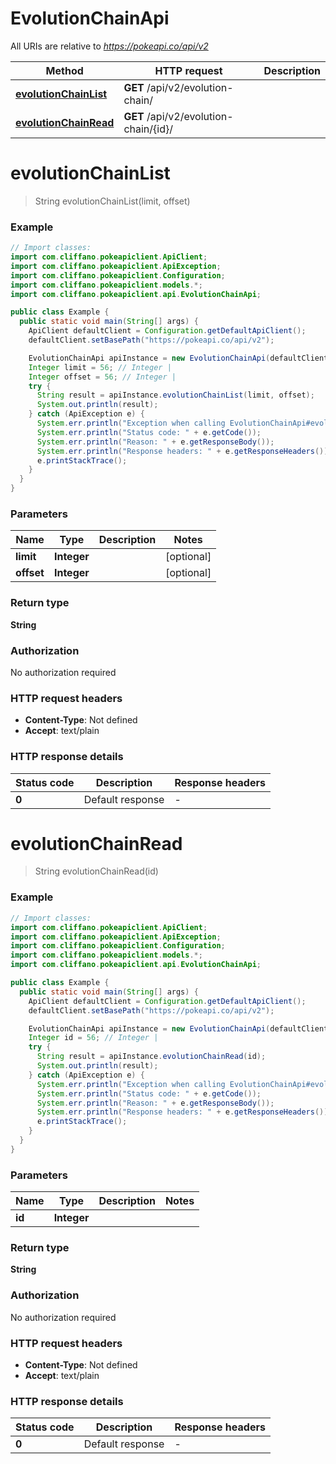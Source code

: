 # EvolutionChainApi

All URIs are relative to *https://pokeapi.co/api/v2*

Method | HTTP request | Description
------------- | ------------- | -------------
[**evolutionChainList**](EvolutionChainApi.md#evolutionChainList) | **GET** /api/v2/evolution-chain/ | 
[**evolutionChainRead**](EvolutionChainApi.md#evolutionChainRead) | **GET** /api/v2/evolution-chain/{id}/ | 


<a name="evolutionChainList"></a>
# **evolutionChainList**
> String evolutionChainList(limit, offset)



### Example
```java
// Import classes:
import com.cliffano.pokeapiclient.ApiClient;
import com.cliffano.pokeapiclient.ApiException;
import com.cliffano.pokeapiclient.Configuration;
import com.cliffano.pokeapiclient.models.*;
import com.cliffano.pokeapiclient.api.EvolutionChainApi;

public class Example {
  public static void main(String[] args) {
    ApiClient defaultClient = Configuration.getDefaultApiClient();
    defaultClient.setBasePath("https://pokeapi.co/api/v2");

    EvolutionChainApi apiInstance = new EvolutionChainApi(defaultClient);
    Integer limit = 56; // Integer | 
    Integer offset = 56; // Integer | 
    try {
      String result = apiInstance.evolutionChainList(limit, offset);
      System.out.println(result);
    } catch (ApiException e) {
      System.err.println("Exception when calling EvolutionChainApi#evolutionChainList");
      System.err.println("Status code: " + e.getCode());
      System.err.println("Reason: " + e.getResponseBody());
      System.err.println("Response headers: " + e.getResponseHeaders());
      e.printStackTrace();
    }
  }
}
```

### Parameters

Name | Type | Description  | Notes
------------- | ------------- | ------------- | -------------
 **limit** | **Integer**|  | [optional]
 **offset** | **Integer**|  | [optional]

### Return type

**String**

### Authorization

No authorization required

### HTTP request headers

 - **Content-Type**: Not defined
 - **Accept**: text/plain

### HTTP response details
| Status code | Description | Response headers |
|-------------|-------------|------------------|
**0** | Default response |  -  |

<a name="evolutionChainRead"></a>
# **evolutionChainRead**
> String evolutionChainRead(id)



### Example
```java
// Import classes:
import com.cliffano.pokeapiclient.ApiClient;
import com.cliffano.pokeapiclient.ApiException;
import com.cliffano.pokeapiclient.Configuration;
import com.cliffano.pokeapiclient.models.*;
import com.cliffano.pokeapiclient.api.EvolutionChainApi;

public class Example {
  public static void main(String[] args) {
    ApiClient defaultClient = Configuration.getDefaultApiClient();
    defaultClient.setBasePath("https://pokeapi.co/api/v2");

    EvolutionChainApi apiInstance = new EvolutionChainApi(defaultClient);
    Integer id = 56; // Integer | 
    try {
      String result = apiInstance.evolutionChainRead(id);
      System.out.println(result);
    } catch (ApiException e) {
      System.err.println("Exception when calling EvolutionChainApi#evolutionChainRead");
      System.err.println("Status code: " + e.getCode());
      System.err.println("Reason: " + e.getResponseBody());
      System.err.println("Response headers: " + e.getResponseHeaders());
      e.printStackTrace();
    }
  }
}
```

### Parameters

Name | Type | Description  | Notes
------------- | ------------- | ------------- | -------------
 **id** | **Integer**|  |

### Return type

**String**

### Authorization

No authorization required

### HTTP request headers

 - **Content-Type**: Not defined
 - **Accept**: text/plain

### HTTP response details
| Status code | Description | Response headers |
|-------------|-------------|------------------|
**0** | Default response |  -  |

